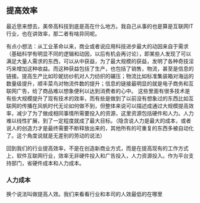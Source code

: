 ## 提高效率

最近思来想去，美帝高科技到底是高在什么地方。我自己从事的也是算是互联网IT行业，也在讲效率，那二者有啥异同呢。

有点小想法：从工业革命以来，商业或者说应用科技进步最大的动因来自于需求（基础科学有明显不同的逻辑和动因，以后有机会再讨论），即某些人发现了可以满足大量人需求的东西，可以从中获益，为了最大规模的获益，发明了各种奇技淫巧来增加这种收益。而这种获益包括了生产，也包括了销售，物流，甚至是信息的链接。提高生产比如珍妮纺纱机对人力纺织的碾压；物流比如标准集装箱对海运的数量级提升，顺丰菜鸟对物流件数的提升；信息的链接最明显的就是电子商务和互联网广告，给了商品难以想象便利以达到消费者的心中。
这些里面有很多技术是有些大规模提升了现有技术的效率，而有些是做到了以前没有想象过的东西比如互联网的传播在风帆时代无论如何做不到，但整体来说可以描述成通过大规模提高效率，减少了为了做成相同事情所需要投入的资源，这里资源包括硬件和人力。人力难以线性扩展，到了一定程度就成了最大目标。（隐含说人力是最大的成本，或者说人的创造力才是最终需要不断释放出来的，其他所有的可重复的东西多被自动化了。这个角度说就是无差别的劳动的说法）

回到我们的行业提高效率，不是在创造新商业方式，而是在提高现有的工作方式上，软件互联网行业，效率无非硬件投入和广告投入，人力资源投入。作为平台支持部门，省硬件成本和人力成本。

### 人力成本
换个说法叫做提高人效。我们来看看行业和本司的人效最低的在哪里




